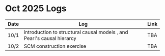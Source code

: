 # Oct 2025 Logs 

| Date | Log | Link |
-------|------|------
10/1 | introduction to structural causal models , and Pearl's causal hierarcy | TBA 
10/2 | SCM construction exercise| TBA
